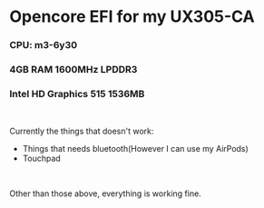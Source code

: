 # Opencore EFI for my UX305-CA
### CPU: m3-6y30
### 4GB RAM 1600MHz LPDDR3
### Intel HD Graphics 515 1536MB

&nbsp;
&nbsp;

Currently the things that doesn't work:
* Things that needs bluetooth(However I can use my AirPods)
* Touchpad

&nbsp;
&nbsp;

Other than those above, everything is working fine.
